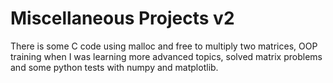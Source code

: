 # Miscellaneous Projects v2

There is some C code using malloc and free to multiply two matrices, OOP training when I was learning more advanced topics, solved matrix problems and some python tests with numpy and matplotlib. 
